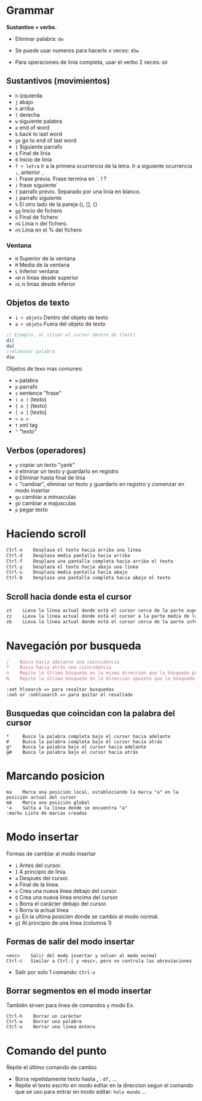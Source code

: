 # Grammar

**Sustantivo + verbo.**

- Eliminar palabra: `dw`

- Se puede usar numeros para hacerlo x veces: `d5w`

- Para operaciones de linia completa, usar el verbo 2 veces: `dd`


## Sustantivos (movimientos)

- `h` izquierda
- `j` abajo
- `k` arriba
- `l` derecha
- `w` siguiente palabra
- `e` end of word
- `b` back to last word
- `ge` go to end of last word
- `}` Siguiente parrafo
- `$` Final de linia
- `0` Inicio de linia
- `f + letra` Ir a la primera ocurrencia de la letra. Ir a siguiente ocurrencia `;`, anterior `,`
- `(` Frase previa. Frase termina en `. ! ?
- `)` frase siguiente`
- `{` parrafo previo. Separado por una linia en blanco.
- `}` parrafo siguiente
- `%` El otro lado de la pareja (), [], {}
- `gg` Inicio de fichero
- `G` Final de fichero
- `nG` Linia n del fichero.
- `n%` Linia en el % del fichero

### Ventana

- `H` Superior de la ventana
- `M` Media de la ventana
- `L` Inferior ventana
- `nH` n linias desde superior
- `nL` n linias desde inferior

## Objetos de texto

- `i + objeto` Dentro del objeto de texto
- `a + objeto` Fuera del objeto de texto

```javascript
// Ejemplo, al situar el cursor dentro de (text)
di(
da{
//eliminar palabra
diw 
```

Objetos de texo mas comunes:
- `w` palabra
- `p` parrafo
- `s` sentence "frase"
- `( o )` (texto)
- `{ o }` {texto}
- `[ o ]` [texto]
- `< o >` <texto>
- `t` xml tag
- `"` "texto"


## Verbos (operadores)

- `y` copiar un texto "yank"
- `d` eliminar un texto y guardarlo en registro
- `D` Eliminar hasta final de linia
- `c` "cambiar", eliminar un texto y guardarlo en registro y comenzar en modo insertar
- `gu` cambiar a minusculas
- `gU` cambiar a majusculas
- `p` pegar texto

# Haciendo scroll

```javascript
Ctrl-e    Desplaza el texto hacia arriba una línea
Ctrl-d    Desplaza media pantalla hacia arriba
Ctrl-f    Desplaza una pantalla completa hacia arriba el texto
Ctrl-y    Desplaza el texto hacia abajo una línea
Ctrl-u    Desplaza media pantalla hacia abajo
Ctrl-b    Desplaza una pantalla completa hacia abajo el texto
```

## Scroll hacia donde esta el cursor

```javascript
zt    LLeva la línea actual donde está el cursor cerca de la parte superior de la pantalla
zz    LLeva la línea actual donde está el cursor a la parte media de la pantalla
zb    LLeva la línea actual donde está el cursor cerca de la parte inferior de la pantalla
```

# Navegación por busqueda

```javascript
/    Busca hacia adelante una coincidencia
?    Busca hacia atrás una coincidencia
n    Repite la última búsqueda en la misma dirección que la búsqueda previa 
N    Repite la última búsqueda en la dirección opuesta que la búsqueda previa
```

```
:set hlsearch => para resaltar busquedas
:noh or :nohlsearch => para quitar el resaltado
```

## Busquedas que coincidan con la palabra del cursor

```
*     Busca la palabra completa bajo el cursor hacia adelante
#     Busca la palabra completa bajo el cursor hacia atrás
g*    Busca la palabra bajo el cursor hacia adelante
g#    Busca la palabra bajo el cursor hacia atrás
```

# Marcando posicion

```
ma    Marca una posición local, estableciendo la marca "a" en la posición actual del cursor
mA    Marca una posición global
'a    Salta a la línea donde se encuentra "a"
:marks Lista de marcas creadas
```

# Modo insertar

Formas de cambiar al modo insertar

- `i`  Antes del cursor.
- `I`  A principio de linia.
- `a`  Después del cursor.
- `A`  Final de la linea.
- `o`  Crea una nueva línea debajo del cursor.
- `O`  Crea una nueva línea encima del cursor.
- `s`  Borra el carácter debajo del cursor.
- `S`  Borra la actual línea
- `gi` En la ultima posición donde se cambio al modo normal.  
- `gI` Al principio de una línea (columna 1)


## Formas de salir del modo insertar 

```
<esc>    Salir del modo insertar y volver al modo normal
Ctrl-c   Similar a Ctrl-[ y <esc>, pero no controla las abreviaciones
```

- Salir por solo 1 comando: `Ctrl-o`

## Borrar segmentos en el modo insertar

También sirven para linea de comandos y modo Ex.

```
Ctrl-h    Borrar un carácter
Ctrl-w    Borrar una palabra
Ctrl-u    Borrar una línea entera
```

# Comando del punto

Repite el último comando de cambio

- Borra repetidamente texto hasta **,** : `df,` ...
- Repite el texto escrito en modo editar en la direccion segun el comando que se uso para entrar en modo editar: `hola mundo` ...